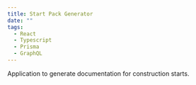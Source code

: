 ```yaml
---
title: Start Pack Generator
date: ""
tags:
  - React
  - Typescript
  - Prisma
  - GraphQL
---
```

Application to generate documentation for construction starts.
